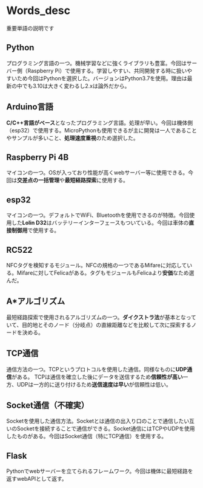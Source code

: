 # Words_desc
重要単語の説明です


## Python
プログラミング言語の一つ。機械学習などに強くライブラリも豊富。今回はサーバー側（Raspberry Pi）で使用する。学習しやすい、共同開発する時に扱いやすいため今回はPythonを選択した。バージョンはPython3.7を使用。理由は最新の中でも3.10は大きく変わるし2.xは論外だから。


## Arduino言語
**C/C++言語がベース**となったプログラミング言語。処理が早い。今回は機体側（esp32）で使用する。MicroPythonも使用できるが主に開発は一人であることやサンプルが多いこと、**処理速度重視**のため選択した。


## Raspberry Pi 4B
マイコンの一つ。OSが入っており性能が高くwebサーバー等に使用できる。今回は**交差点の一括管理**や**最短経路探索**に使用する。


## esp32
マイコンの一つ。デフォルトでWiFi、Bluetoothを使用できるのが特徴。今回使用した**Lolin D32**はバッテリーインターフェースもついている。今回は車体の**直接制御用**で使用する。


## RC522
NFCタグを検知するモジュール。NFCの規格の一つであるMifareに対応している。Mifareに対してFelicaがある。タグもモジュールもFelicaより**安価**なため選んだ。


## A*アルゴリズム
最短経路探索で使用されるアルゴリズムの一つ。**ダイクストラ法**が基本となっていて、目的地とそのノード（分岐点）の直線距離などを比較して次に探索するノードを決める。


## TCP通信
通信方法の一つ。TCPというプロトコルを使用した通信。同様なものに**UDP通信**がある。
TCPは通信を確立した後にデータを送信するため**信頼性が高い**一方、UDPは一方的に送り付けるため**送信速度は早い**が信頼性は低い。

## Socket通信（不確実）
Socketを使用した通信方法。Socketとは通信の出入り口のことで通信したい互いのSocketを接続することで通信ができる。Socket通信にはTCPやUDPを使用したものがある。今回はSocket通信（特にTCP通信）を使用する。

## Flask
Pythonでwebサーバーを立てられるフレームワーク。今回は機体に最短経路を返すwebAPIとして返す。